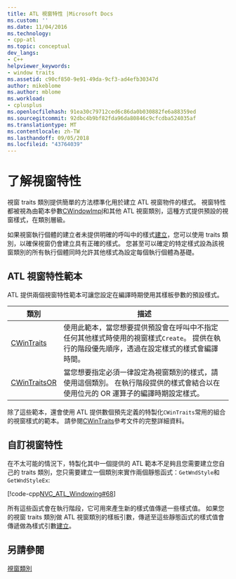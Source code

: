 ```yaml
---
title: ATL 視窗特性 |Microsoft Docs
ms.custom: ''
ms.date: 11/04/2016
ms.technology:
- cpp-atl
ms.topic: conceptual
dev_langs:
- C++
helpviewer_keywords:
- window traits
ms.assetid: c90cf850-9e91-49da-9cf3-ad4efb30347d
author: mikeblome
ms.author: mblome
ms.workload:
- cplusplus
ms.openlocfilehash: 91ea30c79712ced6c86da0b030882fe6a88359ed
ms.sourcegitcommit: 92dbc4b9bf82fda96da80846c9cfcdba524035af
ms.translationtype: MT
ms.contentlocale: zh-TW
ms.lasthandoff: 09/05/2018
ms.locfileid: "43764039"
---
```

# <a name="understanding-window-traits"></a>了解視窗特性

視窗 traits 類別提供簡單的方法標準化用於建立 ATL 視窗物件的樣式。 視窗特性都被視為由範本參數[CWindowImpl](../atl/reference/cwindowimpl-class.md)和其他 ATL 視窗類別，這種方式提供預設的視窗樣式，在類別層級。

如果視窗執行個體的建立者未提供明確的呼叫中的樣式[建立](../atl/reference/cwindowimpl-class.md#create)，您可以使用 traits 類別，以確保視窗仍會建立具有正確的樣式。 您甚至可以確定的特定樣式設為該視窗類別的所有執行個體同時允許其他樣式為設定每個執行個體為基礎。

## <a name="atl-window-traits-templates"></a>ATL 視窗特性範本

ATL 提供兩個視窗特性範本可讓您設定在編譯時期使用其樣板參數的預設樣式。

|類別|描述|
|-----------|-----------------|
|[CWinTraits](../atl/reference/cwintraits-class.md)|使用此範本，當您想要提供預設會在呼叫中不指定任何其他樣式時使用的視窗樣式`Create`。 提供在執行的階段優先順序，透過在設定樣式的樣式會編譯時間。|
|[CWinTraitsOR](../atl/reference/cwintraitsor-class.md)|當您想要指定必須一律設定為視窗類別的樣式，請使用這個類別。 在執行階段提供的樣式會結合以在使用位元的 OR 運算子的編譯時期設定樣式。|

除了這些範本，還會使用 ATL 提供數個預先定義的特製化`CWinTraits`常用的組合的視窗樣式的範本。 請參閱[CWinTraits](../atl/reference/cwintraits-class.md)參考文件的完整詳細資料。

## <a name="custom-window-traits"></a>自訂視窗特性

在不太可能的情況下，特製化其中一個提供的 ATL 範本不足夠且您需要建立您自己的 traits 類別，您只需要建立一個類別來實作兩個靜態函式：`GetWndStyle`和`GetWndStyleEx`:

[!code-cpp[NVC_ATL_Windowing#68](../atl/codesnippet/cpp/understanding-window-traits_1.h)]

所有這些函式會在執行階段，它可用來產生新的樣式值傳遞一些樣式值。 如果您的視窗 traits 類別做 ATL 視窗類別的樣板引數，傳遞至這些靜態函式的樣式值會傳遞做為樣式引數[建立](../atl/reference/cwindowimpl-class.md#create)。

## <a name="see-also"></a>另請參閱

[視窗類別](../atl/atl-window-classes.md)

